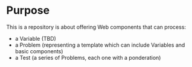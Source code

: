 # Purpose

This is a repository is about offering Web components that can process:

-   a Variable (TBD)
-   a Problem (representing a template which can include Variables and basic components)
-   a Test (a series of Problems, each one with a ponderation)
